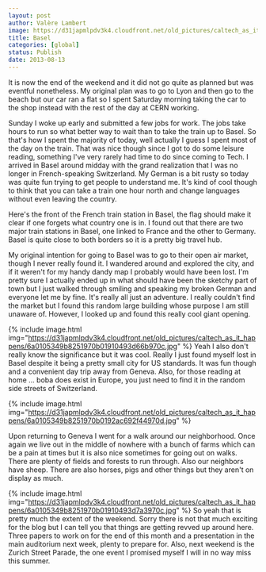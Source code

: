 ```yaml
---
layout: post
author: Valère Lambert
image: https://d31japmlpdv3k4.cloudfront.net/old_pictures/caltech_as_it_happens/6a0105349b8251970b01901e9df2e5970b.jpg
title: Basel 
categories: [global]
status: Publish
date: 2013-08-13
---
```


It is now the end of the weekend and it did not go quite as planned but was eventful nonetheless. My original plan was to go to Lyon and then go to the beach but our car ran a flat so I spent Saturday morning taking the car to the shop instead with the rest of the day at CERN working.

Sunday I woke up early and submitted a few jobs for work. The jobs take hours to run so what better way to wait than to take the train up to Basel. So that's how I spent the majority of today, well actually I guess I spent most of the day on the train. That was nice though since I got to do some leisure reading, something I've very rarely had time to do since coming to Tech. I arrived in Basel around midday with the grand realization that I was no longer in French-speaking Switzerland. My German is a bit rusty so today was quite fun trying to get people to understand me. It's kind of cool though to think that you can take a train one hour north and change languages without even leaving the country.

Here's the front of the French train station in Basel, the flag should make it clear if one forgets what country one is in. I found out that there are two major train stations in Basel, one linked to France and the other to Germany. Basel is quite close to both borders so it is a pretty big travel hub.

My original intention for going to Basel was to go to their open air market, though I never really found it. I wandered around and explored the city, and if it weren't for my handy dandy map I probably would have been lost. I'm pretty sure I actually ended up in what should have been the sketchy part of town but I just walked through smiling and speaking my broken German and everyone let me by fine. It's really all just an adventure. I really couldn't find the market but I found this random large building whose purpose I am still unaware of. However, I looked up and found this really cool giant opening.


{% include image.html img="https://d31japmlpdv3k4.cloudfront.net/old_pictures/caltech_as_it_happens/6a0105349b8251970b01910493d66b970c.jpg" %}
Yeah I also don't really know the significance but it was cool. Really I just found myself lost in Basel despite it being a pretty small city for US standards. It was fun though and a convenient day trip away from Geneva. Also, for those reading at home ... boba does exist in Europe, you just need to find it in the random side streets of Switzerland.


{% include image.html img="https://d31japmlpdv3k4.cloudfront.net/old_pictures/caltech_as_it_happens/6a0105349b8251970b0192ac692f44970d.jpg" %}

Upon returning to Geneva I went for a walk around our neighborhood. Once again we live out in the middle of nowhere with a bunch of farms which can be a pain at times but it is also nice sometimes for going out on walks. There are plenty of fields and forests to run through. Also our neighbors have sheep. There are also horses, pigs and other things but they aren't on display as much.


{% include image.html img="https://d31japmlpdv3k4.cloudfront.net/old_pictures/caltech_as_it_happens/6a0105349b8251970b01910493d7a3970c.jpg" %}
So yeah that is pretty much the extent of the weekend. Sorry there is not that much exciting for the blog but I can tell you that things are getting revved up around here. Three papers to work on for the end of this month and a presentation in the main auditorium next week, plenty to prepare for. Also, next weekend is the Zurich Street Parade, the one event I promised myself I will in no way miss this summer.

